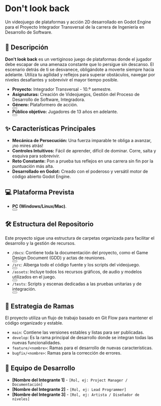 # Don't look back

Un videojuego de plataformas y acción 2D desarrollado en Godot Engine para el Proyecto Integrador Transversal de la carrera de Ingeniería en Desarrollo de Software.

## 📖 Descripción

**Don't look back** es un vertiginoso juego de plataformas donde el jugador debe escapar de una amenaza constante que lo persigue sin descanso. El escenario detrás de ti se desvanece, obligándote a moverte siempre hacia adelante. Utiliza tu agilidad y reflejos para superar obstáculos, navegar por niveles desafiantes y sobrevivir el mayor tiempo posible.

- **Proyecto:** Integrador Transversal - 10.º semestre.
- **Asignaturas:** Creación de Videojuegos, Gestión del Proceso de Desarrollo de Software, Integradora.
- **Género:** Plataformero de acción<source-footnote ng-version="0.0.0-PLACEHOLDER" _nghost-ng-c3754302585=""></source-footnote>.<sources-carousel-inline ng-version="0.0.0-PLACEHOLDER" _nghost-ng-c2725722032=""><!----><source-inline-chips _ngcontent-ng-c2725722032="" _nghost-ng-c786323692="" class="ng-star-inserted"><source-inline-chip _ngcontent-ng-c786323692="" _nghost-ng-c3583419223="" class="ng-star-inserted"><div _ngcontent-ng-c3583419223="" class="source-inline-chip-container ng-star-inserted"><button _ngcontent-ng-c3583419223="" cdkoverlayorigin="" class="button ng-star-inserted" jslog="262206;track:generic_click,impression,attention" data-hveid="0" decode-data-ved="1" data-ved="0CAAQvoAQahgKEwi_g7-NhuGPAxUAAAAAHQAAAAAQjgI"><mat-icon _ngcontent-ng-c3583419223="" role="img" fonticon="link" class="mat-icon notranslate symbol gds-icon-s google-symbols mat-ligature-font mat-icon-no-color" aria-hidden="true" data-mat-icon-type="font" data-mat-icon-name="link"></mat-icon></button><!----><!----><!----><!----></div><!----><!----><!----></source-inline-chip><!----></source-inline-chips><!----><!----><!----><!----></sources-carousel-inline>
- **Público objetivo:** Jugadores de 13 años en adelante<source-footnote ng-version="0.0.0-PLACEHOLDER" _nghost-ng-c3754302585=""></source-footnote>.<sources-carousel-inline ng-version="0.0.0-PLACEHOLDER" _nghost-ng-c2725722032=""><!----><source-inline-chips _ngcontent-ng-c2725722032="" _nghost-ng-c786323692="" class="ng-star-inserted"><source-inline-chip _ngcontent-ng-c786323692="" _nghost-ng-c3583419223="" class="ng-star-inserted"><div _ngcontent-ng-c3583419223="" class="source-inline-chip-container ng-star-inserted"><button _ngcontent-ng-c3583419223="" cdkoverlayorigin="" class="button ng-star-inserted" jslog="262206;track:generic_click,impression,attention" data-hveid="0" decode-data-ved="1" data-ved="0CAAQvoAQahgKEwi_g7-NhuGPAxUAAAAAHQAAAAAQjwI"><mat-icon _ngcontent-ng-c3583419223="" role="img" fonticon="link" class="mat-icon notranslate symbol gds-icon-s google-symbols mat-ligature-font mat-icon-no-color" aria-hidden="true" data-mat-icon-type="font" data-mat-icon-name="link"></mat-icon></button><!----><!----><!----><!----></div><!----><!----><!----></source-inline-chip><!----></source-inline-chips><!----><!----><!----><!----></sources-carousel-inline>

## ✨ Características Principales

- **Mecánica de Persecución:** Una fuerza imparable te obliga a avanzar, ¡no mires atrás!
- **Controles Intuitivos:** Fácil de aprender, difícil de dominar. Corre, salta y esquiva para sobrevivir.
- **Reto Constante:** Pon a prueba tus reflejos en una carrera sin fin por la puntuación más alta.
- **Desarrollado en Godot:** Creado con el poderoso y versátil motor de código abierto Godot Engine.

## 💻 Plataforma Prevista

- **PC (Windows/Linux/Mac)**<source-footnote ng-version="0.0.0-PLACEHOLDER" _nghost-ng-c3754302585=""></source-footnote>.<sources-carousel-inline ng-version="0.0.0-PLACEHOLDER" _nghost-ng-c2725722032=""><!----><source-inline-chips _ngcontent-ng-c2725722032="" _nghost-ng-c786323692="" class="ng-star-inserted"><source-inline-chip _ngcontent-ng-c786323692="" _nghost-ng-c3583419223="" class="ng-star-inserted"><div _ngcontent-ng-c3583419223="" class="source-inline-chip-container ng-star-inserted"><button _ngcontent-ng-c3583419223="" cdkoverlayorigin="" class="button ng-star-inserted" jslog="262206;track:generic_click,impression,attention" data-hveid="0" decode-data-ved="1" data-ved="0CAAQvoAQahgKEwi_g7-NhuGPAxUAAAAAHQAAAAAQkAI"><mat-icon _ngcontent-ng-c3583419223="" role="img" fonticon="link" class="mat-icon notranslate symbol gds-icon-s google-symbols mat-ligature-font mat-icon-no-color" aria-hidden="true" data-mat-icon-type="font" data-mat-icon-name="link"></mat-icon></button><!----><!----><!----><!----></div><!----><!----><!----></source-inline-chip><!----></source-inline-chips><!----><!----><!----><!----></sources-carousel-inline>

## 🛠️ Estructura del Repositorio

Este proyecto sigue una estructura de carpetas organizada para facilitar el desarrollo y la gestión de recursos.

- `/docs`: Contiene toda la documentación del proyecto, como el Game Design Document (GDD) y actas de reuniones<source-footnote ng-version="0.0.0-PLACEHOLDER" _nghost-ng-c3754302585=""></source-footnote>.<sources-carousel-inline ng-version="0.0.0-PLACEHOLDER" _nghost-ng-c2725722032=""><!----><source-inline-chips _ngcontent-ng-c2725722032="" _nghost-ng-c786323692="" class="ng-star-inserted"><source-inline-chip _ngcontent-ng-c786323692="" _nghost-ng-c3583419223="" class="ng-star-inserted"><div _ngcontent-ng-c3583419223="" class="source-inline-chip-container ng-star-inserted"><button _ngcontent-ng-c3583419223="" cdkoverlayorigin="" class="button ng-star-inserted" jslog="262206;track:generic_click,impression,attention" data-hveid="0" decode-data-ved="1" data-ved="0CAAQvoAQahgKEwi_g7-NhuGPAxUAAAAAHQAAAAAQkQI"><mat-icon _ngcontent-ng-c3583419223="" role="img" fonticon="link" class="mat-icon notranslate symbol gds-icon-s google-symbols mat-ligature-font mat-icon-no-color" aria-hidden="true" data-mat-icon-type="font" data-mat-icon-name="link"></mat-icon></button><!----><!----><!----><!----></div><!----><!----><!----></source-inline-chip><!----></source-inline-chips><!----><!----><!----><!----></sources-carousel-inline>
- `/src`: Alberga todo el código fuente y los scripts del videojuego<source-footnote ng-version="0.0.0-PLACEHOLDER" _nghost-ng-c3754302585=""></source-footnote>.<sources-carousel-inline ng-version="0.0.0-PLACEHOLDER" _nghost-ng-c2725722032=""><!----><source-inline-chips _ngcontent-ng-c2725722032="" _nghost-ng-c786323692="" class="ng-star-inserted"><source-inline-chip _ngcontent-ng-c786323692="" _nghost-ng-c3583419223="" class="ng-star-inserted"><div _ngcontent-ng-c3583419223="" class="source-inline-chip-container ng-star-inserted"><button _ngcontent-ng-c3583419223="" cdkoverlayorigin="" class="button ng-star-inserted" jslog="262206;track:generic_click,impression,attention" data-hveid="0" decode-data-ved="1" data-ved="0CAAQvoAQahgKEwi_g7-NhuGPAxUAAAAAHQAAAAAQkgI"><mat-icon _ngcontent-ng-c3583419223="" role="img" fonticon="link" class="mat-icon notranslate symbol gds-icon-s google-symbols mat-ligature-font mat-icon-no-color" aria-hidden="true" data-mat-icon-type="font" data-mat-icon-name="link"></mat-icon></button><!----><!----><!----><!----></div><!----><!----><!----></source-inline-chip><!----></source-inline-chips><!----><!----><!----><!----></sources-carousel-inline>
- `/assets`: Incluye todos los recursos gráficos, de audio y modelos utilizados en el juego<source-footnote ng-version="0.0.0-PLACEHOLDER" _nghost-ng-c3754302585=""></source-footnote>.<sources-carousel-inline ng-version="0.0.0-PLACEHOLDER" _nghost-ng-c2725722032=""><!----><source-inline-chips _ngcontent-ng-c2725722032="" _nghost-ng-c786323692="" class="ng-star-inserted"><source-inline-chip _ngcontent-ng-c786323692="" _nghost-ng-c3583419223="" class="ng-star-inserted"><div _ngcontent-ng-c3583419223="" class="source-inline-chip-container ng-star-inserted"><button _ngcontent-ng-c3583419223="" cdkoverlayorigin="" class="button ng-star-inserted" jslog="262206;track:generic_click,impression,attention" data-hveid="0" decode-data-ved="1" data-ved="0CAAQvoAQahgKEwi_g7-NhuGPAxUAAAAAHQAAAAAQkwI"><mat-icon _ngcontent-ng-c3583419223="" role="img" fonticon="link" class="mat-icon notranslate symbol gds-icon-s google-symbols mat-ligature-font mat-icon-no-color" aria-hidden="true" data-mat-icon-type="font" data-mat-icon-name="link"></mat-icon></button><!----><!----><!----><!----></div><!----><!----><!----></source-inline-chip><!----></source-inline-chips><!----><!----><!----><!----></sources-carousel-inline>
- `/tests`: Scripts y escenas dedicadas a las pruebas unitarias y de integración<source-footnote ng-version="0.0.0-PLACEHOLDER" _nghost-ng-c3754302585=""></source-footnote>.<sources-carousel-inline ng-version="0.0.0-PLACEHOLDER" _nghost-ng-c2725722032=""><!----><source-inline-chips _ngcontent-ng-c2725722032="" _nghost-ng-c786323692="" class="ng-star-inserted"><source-inline-chip _ngcontent-ng-c786323692="" _nghost-ng-c3583419223="" class="ng-star-inserted"><div _ngcontent-ng-c3583419223="" class="source-inline-chip-container ng-star-inserted"><button _ngcontent-ng-c3583419223="" cdkoverlayorigin="" class="button ng-star-inserted" jslog="262206;track:generic_click,impression,attention" data-hveid="0" decode-data-ved="1" data-ved="0CAAQvoAQahgKEwi_g7-NhuGPAxUAAAAAHQAAAAAQlAI"><mat-icon _ngcontent-ng-c3583419223="" role="img" fonticon="link" class="mat-icon notranslate symbol gds-icon-s google-symbols mat-ligature-font mat-icon-no-color" aria-hidden="true" data-mat-icon-type="font" data-mat-icon-name="link"></mat-icon></button><!----><!----><!----><!----></div><!----><!----><!----></source-inline-chip><!----></source-inline-chips><!----><!----><!----><!----></sources-carousel-inline>

## 🌿 Estrategia de Ramas

El proyecto utiliza un flujo de trabajo basado en Git Flow para mantener el código organizado y estable.

- `main`: Contiene las versiones estables y listas para ser publicadas.
- `develop`: Es la rama principal de desarrollo donde se integran todas las nuevas funcionalidades.
- `feature/<nombre>`: Ramas para el desarrollo de nuevas características.
- `bugfix/<nombre>`: Ramas para la corrección de errores.

## 👥 Equipo de Desarrollo

- **[Nombre del Integrante 1]** - `[Rol, ej: Project Manager / Documentación]`
- **[Nombre del Integrante 2]** - `[Rol, ej: Lead Programmer]`
- **[Nombre del Integrante 3]** - `[Rol, ej: Artista / Diseñador de niveles]`